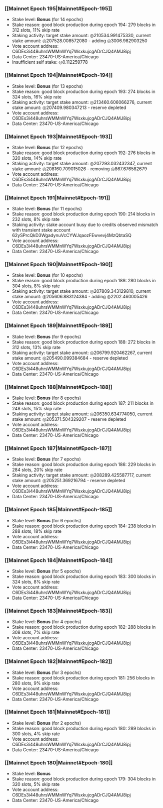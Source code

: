 ### [[Mainnet Epoch 195|Mainnet#Epoch-195]]
* Stake level: **Bonus** (for 14 epochs)
* Stake reason: good block production during epoch 194: 279 blocks in 312 slots, 11% skip rate
* Staking activity: target stake amount: ◎210534.991475330, current stake amount: ◎207528.008572080 - adding ◎3006.982903250
* Vote account address: C6DEs3i448uhrsWMMnWYq7WsxkujcgADrCJQ4AMJ8ipj
* Data Center: 23470-US-America/Chicago
* Insufficient self stake: ◎0.112259778
### [[Mainnet Epoch 194|Mainnet#Epoch-194]]
* Stake level: **Bonus** (for 13 epochs)
* Stake reason: good block production during epoch 193: 274 blocks in 324 slots, 16% skip rate
* Staking activity: target stake amount: ◎213460.606066276, current stake amount: ◎207409.980347213 - reserve depleted
* Vote account address: C6DEs3i448uhrsWMMnWYq7WsxkujcgADrCJQ4AMJ8ipj
* Data Center: 23470-US-America/Chicago
### [[Mainnet Epoch 193|Mainnet#Epoch-193]]
* Stake level: **Bonus** (for 12 epochs)
* Stake reason: good block production during epoch 192: 276 blocks in 320 slots, 14% skip rate
* Staking activity: target stake amount: ◎207293.032432347, current stake amount: ◎208160.709015026 - removing ◎867.676582679
* Vote account address: C6DEs3i448uhrsWMMnWYq7WsxkujcgADrCJQ4AMJ8ipj
* Data Center: 23470-US-America/Chicago
### [[Mainnet Epoch 191|Mainnet#Epoch-191]]
* Stake level: **Bonus** (for 11 epochs)
* Stake reason: good block production during epoch 190: 214 blocks in 232 slots, 8% skip rate
* Staking activity: stake account busy due to credits observed mismatch with transient stake account 62ySPrcQkD3WgadynuVcCYWJqaozFEwvevj4MzQbtaSQ
* Vote account address: C6DEs3i448uhrsWMMnWYq7WsxkujcgADrCJQ4AMJ8ipj
* Data Center: 23470-US-America/Chicago
### [[Mainnet Epoch 190|Mainnet#Epoch-190]]
* Stake level: **Bonus** (for 10 epochs)
* Stake reason: good block production during epoch 189: 280 blocks in 304 slots, 8% skip rate
* Staking activity: target stake amount: ◎207809.343129810, current stake amount: ◎205606.883124384 - adding ◎2202.460005426
* Vote account address: C6DEs3i448uhrsWMMnWYq7WsxkujcgADrCJQ4AMJ8ipj
* Data Center: 23470-US-America/Chicago
### [[Mainnet Epoch 189|Mainnet#Epoch-189]]
* Stake level: **Bonus** (for 9 epochs)
* Stake reason: good block production during epoch 188: 272 blocks in 312 slots, 13% skip rate
* Staking activity: target stake amount: ◎206799.920462267, current stake amount: ◎205490.099384684 - reserve depleted
* Vote account address: C6DEs3i448uhrsWMMnWYq7WsxkujcgADrCJQ4AMJ8ipj
* Data Center: 23470-US-America/Chicago
### [[Mainnet Epoch 188|Mainnet#Epoch-188]]
* Stake level: **Bonus** (for 8 epochs)
* Stake reason: good block production during epoch 187: 211 blocks in 248 slots, 15% skip rate
* Staking activity: target stake amount: ◎206350.634774050, current stake amount: ◎205371.504329207 - reserve depleted
* Vote account address: C6DEs3i448uhrsWMMnWYq7WsxkujcgADrCJQ4AMJ8ipj
* Data Center: 23470-US-America/Chicago
### [[Mainnet Epoch 187|Mainnet#Epoch-187]]
* Stake level: **Bonus** (for 7 epochs)
* Stake reason: good block production during epoch 186: 229 blocks in 284 slots, 20% skip rate
* Staking activity: target stake amount: ◎208289.425587717, current stake amount: ◎205251.369216794 - reserve depleted
* Vote account address: C6DEs3i448uhrsWMMnWYq7WsxkujcgADrCJQ4AMJ8ipj
* Data Center: 23470-US-America/Chicago
### [[Mainnet Epoch 185|Mainnet#Epoch-185]]
* Stake level: **Bonus** (for 6 epochs)
* Stake reason: good block production during epoch 184: 238 blocks in 288 slots, 18% skip rate
* Vote account address: C6DEs3i448uhrsWMMnWYq7WsxkujcgADrCJQ4AMJ8ipj
* Data Center: 23470-US-America/Chicago
### [[Mainnet Epoch 184|Mainnet#Epoch-184]]
* Stake level: **Bonus** (for 5 epochs)
* Stake reason: good block production during epoch 183: 300 blocks in 324 slots, 8% skip rate
* Vote account address: C6DEs3i448uhrsWMMnWYq7WsxkujcgADrCJQ4AMJ8ipj
* Data Center: 23470-US-America/Chicago
### [[Mainnet Epoch 183|Mainnet#Epoch-183]]
* Stake level: **Bonus** (for 4 epochs)
* Stake reason: good block production during epoch 182: 288 blocks in 308 slots, 7% skip rate
* Vote account address: C6DEs3i448uhrsWMMnWYq7WsxkujcgADrCJQ4AMJ8ipj
* Data Center: 23470-US-America/Chicago
### [[Mainnet Epoch 182|Mainnet#Epoch-182]]
* Stake level: **Bonus** (for 3 epochs)
* Stake reason: good block production during epoch 181: 256 blocks in 280 slots, 9% skip rate
* Vote account address: C6DEs3i448uhrsWMMnWYq7WsxkujcgADrCJQ4AMJ8ipj
* Data Center: 23470-US-America/Chicago
### [[Mainnet Epoch 181|Mainnet#Epoch-181]]
* Stake level: **Bonus** (for 2 epochs)
* Stake reason: good block production during epoch 180: 289 blocks in 300 slots, 4% skip rate
* Vote account address: C6DEs3i448uhrsWMMnWYq7WsxkujcgADrCJQ4AMJ8ipj
* Data Center: 23470-US-America/Chicago
### [[Mainnet Epoch 180|Mainnet#Epoch-180]]
* Stake level: **Bonus**
* Stake reason: good block production during epoch 179: 304 blocks in 320 slots, 5% skip rate
* Vote account address: C6DEs3i448uhrsWMMnWYq7WsxkujcgADrCJQ4AMJ8ipj
* Data Center: 23470-US-America/Chicago